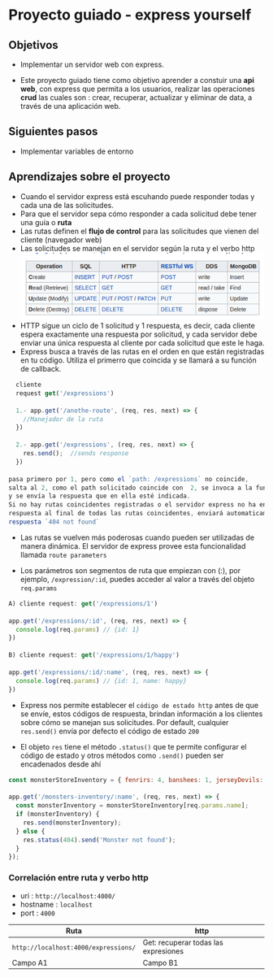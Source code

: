 # Proyecto guiado - express yourself

## Objetivos

- Implementar un servidor web con express.

- Este proyecto guiado tiene como objetivo aprender a constuir una **api web**, con express que permita a los usuarios, realizar las operaciones **crud** las cuales son :
crear, recuperar, actualizar y eliminar de data, a través de una aplicación web.


## Siguientes pasos

- Implementar variables de entorno

## Aprendizajes sobre el proyecto

- Cuando el servidor express está escuhando puede responder todas y cada una de las solicitudes.
- Para que el servidor sepa cómo responder a cada solicitud debe tener una guía o **ruta**
- Las rutas definen el **flujo de control** para las solicitudes que vienen del cliente (navegador web)
- Las solicitudes se manejan en el servidor según la ruta y el verbo http
![Crud](images_readme/crud.png)
- HTTP sigue un ciclo de 1 solicitud y 1 respuesta, es decir, cada cliente espera exactamente una respuesta por solicitud,  y cada servidor debe enviar una única respuesta al cliente por cada solicitud que este le haga.
- Express busca a través de las rutas en el orden en que están registradas en tu código. Utiliza el primerro que coincida y se llamará a su función de callback.

```js
  cliente
  request get('/expressions')

  1.- app.get('/anothe-route', (req, res, next) => {
    //Manejador de la ruta
  })

  2.- app.get('/expressions', (req, res, next) => {
    res.send();  //sends response
  })

pasa primero por 1, pero como el `path: /expressions` no coincide, 
salta al 2, como el path solicitado coincide con  2, se invoca a la función de callback 
y se envía la respuesta que en ella esté indicada.
Si no hay rutas coincidentes registradas o el servidor express no ha enviado una
respuesta al final de todas las rutas coincidentes, enviará automaticamente una
respuesta `404 not found`

```

- Las rutas se vuelven más poderosas cuando pueden ser utilizadas de manera dinámica. El servidor
de express provee esta funcionalidad llamada `route parameters`

- Los parámetros son segmentos de ruta que empiezan con (:), por ejemplo, `/expression/:id`, puedes acceder al valor a través del objeto `req.params`

```js
A) cliente request: get('/expressions/1') 

app.get('/expressions/:id', (req, res, next) => {
  console.log(req.params) // {id: 1}
})

B) cliente request: get('/expressions/1/happy') 

app.get('/expressions/:id/:name', (req, res, next) => {
  console.log(req.params) // {id: 1, name: happy}
})

```


- Express nos permite establecer el `código de estado http` antes de que se envíe, estos códigos de respuesta, brindan información a los clientes sobre cómo se manejan sus solicitudes. Por default, cualquier `res.send()` envía por defecto el código de estado `200`

- El objeto `res` tiene el método `.status()` que te permite configurar el código de estado y otros 
métodos como `.send()` pueden ser encadenados desde ahí

```js
const monsterStoreInventory = { fenrirs: 4, banshees: 1, jerseyDevils: 4, krakens: 3 };

app.get('/monsters-inventory/:name', (req, res, next) => {
  const monsterInventory = monsterStoreInventory[req.params.name];
  if (monsterInventory) {
    res.send(monsterInventory);
  } else {
    res.status(404).send('Monster not found');
  }
});
```

### Correlación entre ruta y verbo http

- uri : `http://localhost:4000/`
- hostname : `localhost`
- port : `4000`


| Ruta                                        | http                                   |
| ------------------------------------------- | -------------------------------------- |
|`http://localhost:4000/expressions/`           | Get: recuperar todas las expresiones   |
| Campo A1                                    | Campo B1                               |